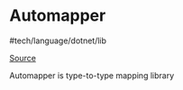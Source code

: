 # Automapper
 #tech/language/dotnet/lib 

[Source](https://github.com/AutoMapper/AutoMapper)

Automapper is type-to-type mapping library
